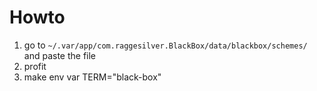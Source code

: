 
# Howto

1. go to `~/.var/app/com.raggesilver.BlackBox/data/blackbox/schemes/` and paste the file
2. profit
3. make env var TERM="black-box"
